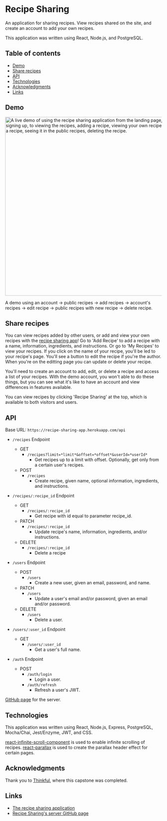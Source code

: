 # Recipe Sharing

An application for sharing recipes. View recipes shared on the site, and create an account to add your own recipes.

This application was written using React, Node.js, and PostgreSQL.

[site]: https://recipe-sharing-app.vercel.app/about

## Table of contents

- [Demo](#demo)
- [Share recipes](#share-recipes)
- [API](#api)
- [Technologies](#technologies)
- [Acknowledgments](#acknowledgments)
- [Links](#links)

## Demo

<img src="./src/images/recipe-sharing.gif" align="middle" alt="A live demo of using the recipe sharing application from the landing page, to signing up, to viewing the recipes, adding a recipe, viewing your own recipes, editting a recipe, seeing it in the public recipes, deleting the recipe." width="575">

A demo using an account → public recipes → add recipes → account's recipes -> edit recipe -> public recipes with new recipe -> delete recipe.

## Share recipes

You can view recipes added by other users, or add and view your own recipes with the [recipe sharing app][site]! Go to 'Add Recipe' to add a recipe with a name, information, ingredients, and instructions. Or go to 'My Recipes' to view your recipes. If you click on the name of your recipe, you'll be led to your recipe's page. You'll see a button to edit the recipe if you're the author. When you're on the editting page you can update or delete your recipe.

You'll need to create an account to add, edit, or delete a recipe and access a list of your recipes. With the demo account, you won't able to do these things, but you can see what it's like to have an account and view differences in features available.

You can view recipes by clicking 'Recipe Sharing' at the top, which is available to both visitors and users.

## API

Base URL: `https://recipe-sharing-app.herokuapp.com/api`

- `/recipes` Endpoint
  - GET
    - `/recipes?limit=*limit*&offset=*offset*&userId=*userId*`
      - Get recipes up to a limit with offset. Optionally, get only from a certain user's recipes.
  - POST
    - `/recipes`
      - Create recipe, given name, optional information, ingredients, and instructions.

- `/recipes/:recipe_id` Endpoint
  - GET
    - `/recipes/:recipe_id`
      - Get recipe with id equal to parameter recipe_id.
  - PATCH
    - `/recipes/:recipe_id`
      - Update recipe's name, information, ingredients, and/or instructions.
  - DELETE
    - `/recipes/:recipe_id`
      - Delete a recipe

- `/users` Endpoint
  - POST
    - `/users`
      - Create a new user, given an email, password, and name.
  - PATCH
    - `/users`
      - Update a user's email and/or password, given an email and/or password.
  - DELETE
    - `/users`
      - Delete a user.

- `/users/:user_id` Endpoint
  - GET
    - `/users/:user_id`
      - Get a user's full name.

- `/auth` Endpoint
  - POST
    - `/auth/login`
      - Login a user.
    - `/auth/refresh`
      - Refresh a user's JWT.

[GitHub page](https://github.com/nickjang/recipe-sharing-api) for the server.

## Technologies

This application was written using React, Node.js, Express, PostgreSQL, Mocha/Chai, Jest/Enzyme, JWT, and CSS.

[react-infinite-scroll-component](https://www.npmjs.com/package/react-infinite-scroll-component) is used to enable infinite scrolling of recipes.
[react-parallax](https://www.npmjs.com/package/react-parallax) is used to create the parallax header effect for certain pages.

## Acknowledgments

Thank you to [Thinkful](https://thinkful.com/), where this capstone was completed.

## Links

- [The recipe sharing application][site]
- [Recipe Sharing's server GitHub page](https://github.com/nickjang/recipe-sharing-api)
